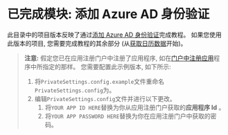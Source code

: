 # <a name="completed-module-add-azure-ad-authentication"></a>已完成模块: 添加 Azure AD 身份验证

此目录中的项目版本反映了通过[添加 Azure AD 身份验证](https://docs.microsoft.com/graph/training/aspnet-tutorial?tutorial-step=3)完成教程。 如果您使用此版本的项目, 您需要完成教程的其余部分 (从[获取日历数据](https://docs.microsoft.com/graph/training/aspnet-tutorial?tutorial-step=4)开始)。

> **注意:** 假定您已在应用注册门户中注册了应用程序, 如在[门户中注册应用](https://docs.microsoft.com/graph/training/aspnet-tutorial?tutorial-step=2)程序中所指定的那样。 您需要配置此示例版本, 如下所示:
>
> 1. 将`PrivateSettings.config.example`文件重命名`PrivateSettings.config`为。
> 1. 编辑`PrivateSettings.config`文件并进行以下更改。
>     1. 将`YOUR APP ID HERE`替换为你从应用注册门户获取的**应用程序 Id** 。
>     1. 将`YOUR APP PASSWORD HERE`替换为你在应用注册门户中获取的密码。